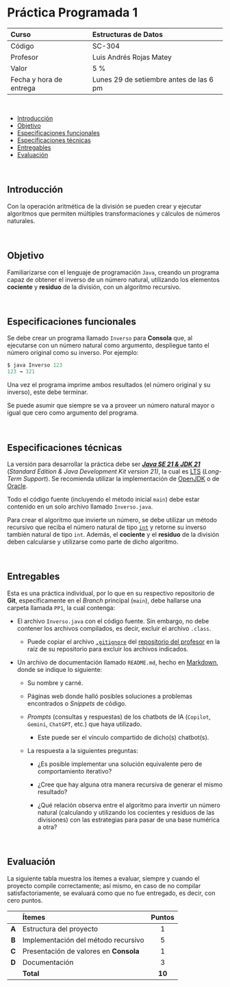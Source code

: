 # Práctica Programada 1

| Curso                   | Estructuras de Datos                    |
| :---------------------- | :-------------------------------------- |
| Código                  | SC-304                                  |
| Profesor                | Luis Andrés Rojas Matey                 |
| Valor                   | 5 %                                     |
| Fecha y hora de entrega | Lunes 29 de setiembre antes de las 6 pm |

<br />

- [Introducción](#introducción)
- [Objetivo](#objetivo)
- [Especificaciones funcionales](#especificaciones-funcionales)
- [Especificaciones técnicas](#especificaciones-técnicas)
- [Entregables](#entregables)
- [Evaluación](#evaluación)

<br />

## Introducción

Con la operación aritmética de la división se pueden crear y ejecutar algoritmos que permiten múltiples transformaciones y cálculos de números naturales.

<br />

## Objetivo

Familiarizarse con el lenguaje de programación `Java`, creando un programa capaz de obtener el inverso de un número natural, utilizando los elementos **cociente** y **residuo** de la división, con un algoritmo recursivo.

<br />

## Especificaciones funcionales

Se debe crear un programa llamado `Inverso` para **Consola** que, al ejecutarse con un número natural como argumento, despliegue tanto el número original como su inverso. Por ejemplo:

```java
$ java Inverso 123
123 → 321
```

Una vez el programa imprime ambos resultados (el número original y su inverso), este debe terminar.

Se puede asumir que siempre se va a proveer un número natural mayor o igual que cero como argumento del programa.

<br />

## Especificaciones técnicas

La versión para desarrollar la práctica debe ser [**_Java SE 21 & JDK 21_**](https://docs.oracle.com/en/java/javase/21/docs/api/index.html) (_Standard Edition & Java Development Kit version 21)_, la cual es [LTS](<https://en.wikipedia.org/wiki/Java_version_history#Java_SE_21_(LTS)>) (_Long-Term Support_). Se recomienda utilizar la implementación de [OpenJDK](https://jdk.java.net/java-se-ri/21) o de [Oracle](https://www.oracle.com/java/technologies/downloads/#java21).

Todo el código fuente (incluyendo el método inicial `main`) debe estar contenido en un solo archivo llamado `Inverso.java`.

Para crear el algoritmo que invierte un número, se debe utilizar un método recursivo que reciba el número natural de tipo [`int`](https://docs.oracle.com/en/java/javase/21/docs/api/java.base/java/lang/Integer.html) y retorne su inverso también natural de tipo `int`. Además, el **cociente** y el **residuo** de la división deben calcularse y utilizarse como parte de dicho algoritmo.

<br />

## Entregables

Esta es una práctica individual, por lo que en su respectivo repositorio de **Git**, específicamente en el _Branch_ principal (`main`), debe hallarse una carpeta llamada `PP1`, la cual contenga:

- El archivo `Inverso.java` con el código fuente. Sin embargo, no debe contener los archivos compilados, es decir, excluir el archivo `.class`.

  - Puede copiar el archivo [`.gitignore`](https://github.com/larmcr/2025-III-SC-304/blob/main/.gitignore) del [repositorio del profesor](https://github.com/larmcr/2025-III-SC-304) en la raíz de su repositorio para excluir los archivos indicados.

- Un archivo de documentación llamado `README.md`, hecho en [Markdown](https://www.markdownguide.org), donde se indique lo siguiente:

  - Su nombre y carné.

  - Páginas web donde halló posibles soluciones a problemas encontrados o _Snippets_ de código.

  - _Prompts_ (consultas y respuestas) de los chatbots de IA (`Copilot`, `Gemini`, `ChatGPT`, etc.) que haya utilizado.

    - Este puede ser el vínculo compartido de dicho(s) chatbot(s).

  - La respuesta a la siguientes preguntas:

    - ¿Es posible implementar una solución equivalente pero de comportamiento iterativo?

    - ¿Cree que hay alguna otra manera recursiva de generar el mismo resultado?

    - ¿Qué relación observa entre el algoritmo para invertir un número natural (calculando y utilizando los cocientes y residuos de las divisiones) con las estrategias para pasar de una base numérica a otra?

<br />

## Evaluación

La siguiente tabla muestra los ítemes a evaluar, siempre y cuando el proyecto compile correctamente; así mismo, en caso de no compilar satisfactoriamente, se evaluará como que no fue entregado, es decir, con cero puntos.

|       | Ítemes                                 | Puntos |
| :---: | :------------------------------------- | :----: |
| **A** | Estructura del proyecto                |   1    |
| **B** | Implementación del método recursivo    |   5    |
| **C** | Presentación de valores en **Consola** |   1    |
| **D** | Documentación                          |   3    |
|       | **Total**                              | **10** |
